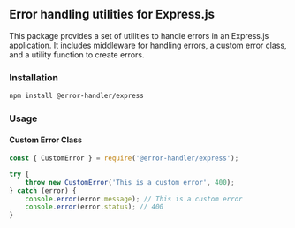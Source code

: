 ## Error handling utilities for Express.js

This package provides a set of utilities to handle errors in an Express.js application. It includes middleware for handling errors, a custom error class, and a utility function to create errors.

### Installation

```bash
npm install @error-handler/express
```

### Usage

#### Custom Error Class

```javascript
const { CustomError } = require('@error-handler/express');

try {
    throw new CustomError('This is a custom error', 400);
} catch (error) {
    console.error(error.message); // This is a custom error
    console.error(error.status); // 400
}
```